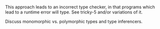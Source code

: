 <!-- Copyright (c) 2012-2019 K Team. All Rights Reserved. -->

This approach leads to an incorrect type checker, in that programs which
lead to a runtime error will type.  See tricky-5 and/or variations of it.

Discuss monomorphic vs. polymorphic types and type inferencers.
